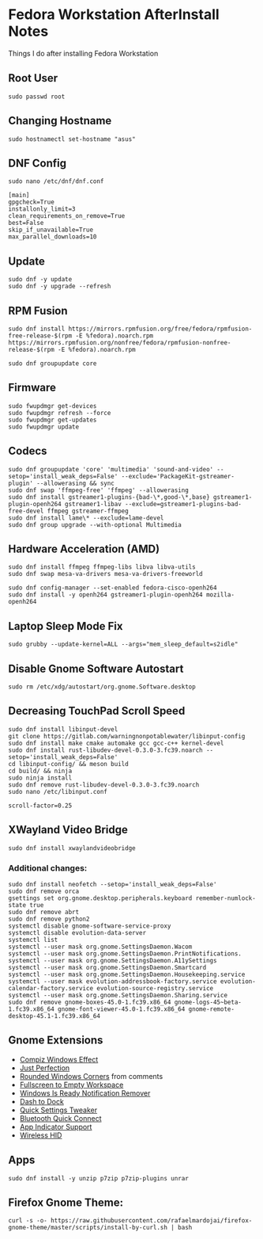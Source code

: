  # Fedora Workstation AfterInstall Notes
Things I do after installing Fedora Workstation

## Root User
```
sudo passwd root
```

## Changing Hostname
```
sudo hostnamectl set-hostname "asus"
```

## DNF Config
```
sudo nano /etc/dnf/dnf.conf
``` 
```
[main]
gpgcheck=True
installonly_limit=3
clean_requirements_on_remove=True
best=False
skip_if_unavailable=True
max_parallel_downloads=10
``` 
## Update 
```
sudo dnf -y update
sudo dnf -y upgrade --refresh
```

## RPM Fusion
```
sudo dnf install https://mirrors.rpmfusion.org/free/fedora/rpmfusion-free-release-$(rpm -E %fedora).noarch.rpm https://mirrors.rpmfusion.org/nonfree/fedora/rpmfusion-nonfree-release-$(rpm -E %fedora).noarch.rpm
```
```
sudo dnf groupupdate core
```

## Firmware
```
sudo fwupdmgr get-devices 
sudo fwupdmgr refresh --force 
sudo fwupdmgr get-updates 
sudo fwupdmgr update
```

## Codecs
````
sudo dnf groupupdate 'core' 'multimedia' 'sound-and-video' --setop='install_weak_deps=False' --exclude='PackageKit-gstreamer-plugin' --allowerasing && sync
sudo dnf swap 'ffmpeg-free' 'ffmpeg' --allowerasing
sudo dnf install gstreamer1-plugins-{bad-\*,good-\*,base} gstreamer1-plugin-openh264 gstreamer1-libav --exclude=gstreamer1-plugins-bad-free-devel ffmpeg gstreamer-ffmpeg
sudo dnf install lame\* --exclude=lame-devel
sudo dnf group upgrade --with-optional Multimedia
````

## Hardware Acceleration (AMD) 
```
sudo dnf install ffmpeg ffmpeg-libs libva libva-utils
sudo dnf swap mesa-va-drivers mesa-va-drivers-freeworld
```
```
sudo dnf config-manager --set-enabled fedora-cisco-openh264
sudo dnf install -y openh264 gstreamer1-plugin-openh264 mozilla-openh264
```

## Laptop Sleep Mode Fix
```
sudo grubby --update-kernel=ALL --args="mem_sleep_default=s2idle"
```

## Disable Gnome Software Autostart
```
sudo rm /etc/xdg/autostart/org.gnome.Software.desktop
```

## Decreasing TouchPad Scroll Speed
```
sudo dnf install libinput-devel
git clone https://gitlab.com/warningnonpotablewater/libinput-config
sudo dnf install make cmake automake gcc gcc-c++ kernel-devel
sudo dnf install rust-libudev-devel-0.3.0-3.fc39.noarch --setop='install_weak_deps=False'
cd libinput-config/ && meson build
cd build/ && ninja
sudo ninja install
sudo dnf remove rust-libudev-devel-0.3.0-3.fc39.noarch
sudo nano /etc/libinput.conf
```
`scroll-factor=0.25`

## XWayland Video Bridge
```
sudo dnf install xwaylandvideobridge
```


### Additional changes:
```
sudo dnf install neofetch --setop='install_weak_deps=False'
sudo dnf remove orca
gsettings set org.gnome.desktop.peripherals.keyboard remember-numlock-state true
sudo dnf remove abrt
sudo dnf remove python2
systemctl disable gnome-software-service-proxy
systemctl disable evolution-data-server
systemctl list
systemctl --user mask org.gnome.SettingsDaemon.Wacom
systemctl --user mask org.gnome.SettingsDaemon.PrintNotifications.
systemctl --user mask org.gnome.SettingsDaemon.A11ySettings
systemctl --user mask org.gnome.SettingsDaemon.Smartcard
systemctl --user mask org.gnome.SettingsDaemon.Housekeeping.service 
systemctl --user mask evolution-addressbook-factory.service evolution-calendar-factory.service evolution-source-registry.service
systemctl --user mask org.gnome.SettingsDaemon.Sharing.service
sudo dnf remove gnome-boxes-45.0-1.fc39.x86_64 gnome-logs-45~beta-1.fc39.x86_64 gnome-font-viewer-45.0-1.fc39.x86_64 gnome-remote-desktop-45.1-1.fc39.x86_64
```


## Gnome Extensions
* [Compiz Windows Effect](https://extensions.gnome.org/extension/3210/compiz-windows-effect/)
* [Just Perfection](https://extensions.gnome.org/extension/3843/just-perfection/)
* [Rounded Windows Corners](https://extensions.gnome.org/extension/5237/rounded-window-corners/) from comments
* [Fullscreen to Empty Workspace](https://extensions.gnome.org/extension/6072/fullscreen-to-empty-workspace/)
* [Windows Is Ready Notification Remover](https://extensions.gnome.org/extension/1007/window-is-ready-notification-remover/)
* [Dash to Dock](https://extensions.gnome.org/extension/307/dash-to-dock/)
* [Quick Settings Tweaker](https://extensions.gnome.org/extension/5446/quick-settings-tweaker/)
* [Bluetooth Quick Connect](https://extensions.gnome.org/extension/1401/bluetooth-quick-connect/)
* [App Indicator Support](https://extensions.gnome.org/extension/615/appindicator-support/)
* [Wireless HID](https://extensions.gnome.org/extension/4228/wireless-hid/)

## Apps
 ```
 sudo dnf install -y unzip p7zip p7zip-plugins unrar
```
## Firefox Gnome Theme:
```
curl -s -o- https://raw.githubusercontent.com/rafaelmardojai/firefox-gnome-theme/master/scripts/install-by-curl.sh | bash
```
